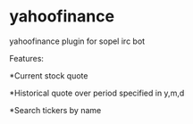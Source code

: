 # yahoofinance
yahoofinance plugin for sopel irc bot

Features:

*Current stock quote

*Historical quote over period specified in y,m,d

*Search tickers by name
